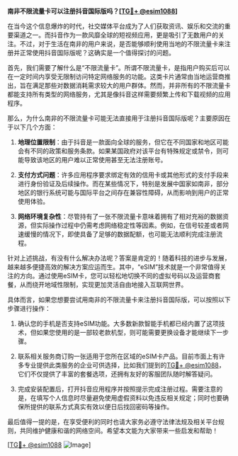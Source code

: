**南非不限流量卡可以注册抖音国际版吗？[[TG💪+ @esim1088](https://t.me/s/esim1088)]**

在当今这个信息爆炸的时代，社交媒体平台成为了人们获取资讯、娱乐和交流的重要渠道之一。而抖音作为一款风靡全球的短视频应用，更是吸引了无数用户的关注。不过，对于生活在南非的用户来说，是否能够顺利使用当地的不限流量卡来注册并正常使用抖音国际版呢？这确实是一个值得探讨的问题。

首先，我们需要了解什么是“不限流量卡”。所谓不限流量卡，是指用户购买后可以在一定时间内享受无限制访问特定网络服务的功能。这类卡片通常由当地运营商推出，旨在满足那些对数据消耗需求较大的用户群体。然而，并非所有的不限流量卡都能支持所有类型的网络服务，尤其是像抖音这样需要频繁上传和下载视频的应用程序。

那么，为什么南非的不限流量卡可能无法直接用于注册抖音国际版呢？主要原因在于以下几个方面：

1. **地理位置限制**：由于抖音是一款面向全球的服务，但它在不同国家和地区可能会有不同的政策和服务条款。如果某国政府对该平台有特殊规定或禁令，则可能导致该地区的用户难以正常使用甚至无法注册账号。

2. **支付方式问题**：许多应用程序要求绑定有效的信用卡或其他形式的支付手段来进行身份验证及后续操作。而在某些情况下，特别是发展中国家如南非，部分地区的银行系统可能与国际平台之间存在兼容性障碍，从而影响到用户的正常使用体验。

3. **网络环境复杂性**：尽管持有了一张不限流量卡意味着拥有了相对充裕的数据资源，但实际操作过程中仍需考虑网络稳定性等因素。例如，在信号较差或者网速缓慢的情况下，即使具备了足够的数据配额，也可能无法顺利完成注册流程。

针对上述挑战，有没有什么解决办法呢？答案是肯定的！随着科技的进步与发展，越来越多便捷高效的解决方案应运而生。其中，“eSIM”技术就是一个非常值得关注的方向。通过使用eSIM卡，您可以轻松地切换不同的虚拟号码以及运营商套餐，从而绕开地域性限制，实现更加灵活自由地接入互联网世界。

具体而言，如果您想要尝试用南非的不限流量卡来注册抖音国际版，可以按照以下步骤进行操作：

1. 确认您的手机是否支持eSIM功能。大多数新款智能手机都已经内置了这项技术，但如果您使用的是一部较老款机型，则可能需要更换设备才能继续下一步骤。

2. 联系相关服务商订购一张适用于您所在区域的eSIM卡产品。目前市面上有许多专业提供此类服务的企业可供选择，比如我们提到的[TG💪+ @esim1088](https://t.me/s/esim1088)，它们不仅提供了丰富的套餐选项，还拥有友好的客服团队随时解答疑问。

3. 完成安装配置后，打开抖音应用程序并按照提示完成注册过程。需要注意的是，在填写个人信息时尽量避免使用虚假资料以免违反相关规定；同时也要确保所提供的联系方式真实有效以便日后找回密码等操作。

最后值得一提的是，在享受便利的同时也请大家务必遵守法律法规及相关平台规则，共同维护健康和谐的网络空间。希望本文能为大家带来一些启发和帮助！

[[TG💪+ @esim1088](https://t.me/s/esim1088) ![Image](https://i.postimg.cc/4NQfJmqS/Snipaste-2025-05-13-00-14-12.png)]